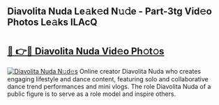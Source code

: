 ## Diavolita Nuda Le𝚊k𝚎d N𝚞𝚍e - Part-3tg Vid𝚎o Photos Le𝚊ks ILAcQ

# <h2><a href="http://fbey1j.evod.top/?m=Diavolita+Nuda">🔗 👉🔴 Diavolita Nuda Vid𝚎o Ph𝚘t𝚘s</a></h2>

[![Diavolita Nuda N𝚞d𝚎s](https://i.imgur.com/8V9OHl7.gif)](http://fbey1j.evod.top/?m=Diavolita+Nuda)
Online creator Diavolita Nuda who creates engaging lifestyle and dance content, featuring solo and collaborative dance trend performances and mini vlogs. The role Diavolita Nuda of a public figure is to serve as a role model and inspire others. 
